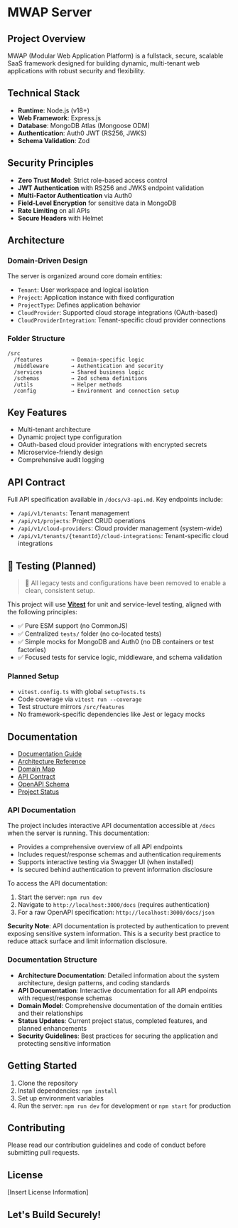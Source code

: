 # MWAP Server

## Project Overview

MWAP (Modular Web Application Platform) is a fullstack, secure, scalable SaaS framework designed for building dynamic, multi-tenant web applications with robust security and flexibility.

## Technical Stack

- **Runtime**: Node.js (v18+)
- **Web Framework**: Express.js
- **Database**: MongoDB Atlas (Mongoose ODM)
- **Authentication**: Auth0 JWT (RS256, JWKS)
- **Schema Validation**: Zod

## Security Principles

- **Zero Trust Model**: Strict role-based access control
- **JWT Authentication** with RS256 and JWKS endpoint validation
- **Multi-Factor Authentication** via Auth0
- **Field-Level Encryption** for sensitive data in MongoDB
- **Rate Limiting** on all APIs
- **Secure Headers** with Helmet

## Architecture

### Domain-Driven Design

The server is organized around core domain entities:
- `Tenant`: User workspace and logical isolation
- `Project`: Application instance with fixed configuration
- `ProjectType`: Defines application behavior
- `CloudProvider`: Supported cloud storage integrations (OAuth-based)
- `CloudProviderIntegration`: Tenant-specific cloud provider connections

### Folder Structure

```
/src
  /features         → Domain-specific logic
  /middleware       → Authentication and security
  /services         → Shared business logic
  /schemas          → Zod schema definitions
  /utils            → Helper methods
  /config           → Environment and connection setup
```

## Key Features

- Multi-tenant architecture
- Dynamic project type configuration
- OAuth-based cloud provider integrations with encrypted secrets
- Microservice-friendly design
- Comprehensive audit logging

## API Contract

Full API specification available in `/docs/v3-api.md`. Key endpoints include:
- `/api/v1/tenants`: Tenant management
- `/api/v1/projects`: Project CRUD operations
- `/api/v1/cloud-providers`: Cloud provider management (system-wide)
- `/api/v1/tenants/{tenantId}/cloud-integrations`: Tenant-specific cloud integrations

## 🧪 Testing (Planned)

> 🧼 All legacy tests and configurations have been removed to enable a clean, consistent setup.

This project will use **[Vitest](https://vitest.dev/)** for unit and service-level testing, aligned with the following principles:

- ✅ Pure ESM support (no CommonJS)
- ✅ Centralized `tests/` folder (no co-located tests)
- ✅ Simple mocks for MongoDB and Auth0 (no DB containers or test factories)
- ✅ Focused tests for service logic, middleware, and schema validation

### Planned Setup

- `vitest.config.ts` with global `setupTests.ts`
- Code coverage via `vitest run --coverage`
- Test structure mirrors `/src/features`
- No framework-specific dependencies like Jest or legacy mocks


## Documentation

- [Documentation Guide](docs/documentation-guide.md)
- [Architecture Reference](docs/v3-architecture-reference.md)
- [Domain Map](docs/v3-domainmap.md)
- [API Contract](docs/v3-api.md)
- [OpenAPI Schema](docs/v3-openAPI-schema.md)
- [Project Status](docs/STATUS.md)

### API Documentation

The project includes interactive API documentation accessible at `/docs` when the server is running. This documentation:

- Provides a comprehensive overview of all API endpoints
- Includes request/response schemas and authentication requirements
- Supports interactive testing via Swagger UI (when installed)
- Is secured behind authentication to prevent information disclosure

To access the API documentation:

1. Start the server: `npm run dev`
2. Navigate to `http://localhost:3000/docs` (requires authentication)
3. For a raw OpenAPI specification: `http://localhost:3000/docs/json`

**Security Note**: API documentation is protected by authentication to prevent exposing sensitive system information. This is a security best practice to reduce attack surface and limit information disclosure.

### Documentation Structure

- **Architecture Documentation**: Detailed information about the system architecture, design patterns, and coding standards
- **API Documentation**: Interactive documentation for all API endpoints with request/response schemas
- **Domain Model**: Comprehensive documentation of the domain entities and their relationships
- **Status Updates**: Current project status, completed features, and planned enhancements
- **Security Guidelines**: Best practices for securing the application and protecting sensitive information

## Getting Started

1. Clone the repository
2. Install dependencies: `npm install`
3. Set up environment variables
4. Run the server: `npm run dev` for development or `npm start` for production

## Contributing

Please read our contribution guidelines and code of conduct before submitting pull requests.

## License

[Insert License Information]

## Let's Build Securely!